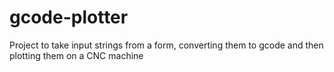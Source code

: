 # gcode-plotter
Project to take input strings from a form, converting them to gcode and then plotting them on a CNC machine
